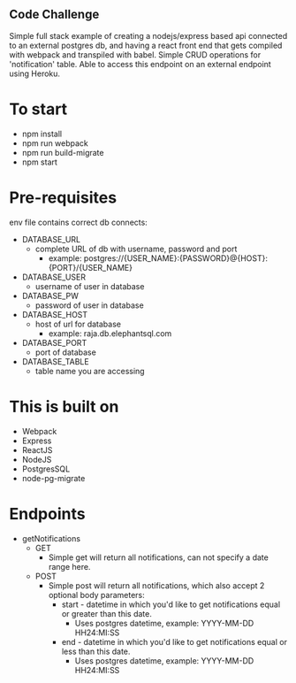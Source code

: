 ## Code Challenge

Simple full stack example of creating a nodejs/express based api connected to an external postgres db, and having a react front end that gets compiled with webpack and transpiled with babel. Simple CRUD operations for 'notification' table. Able to access this endpoint on an external endpoint using Heroku.

# To start

- npm install
- npm run webpack
- npm run build-migrate
- npm start

# Pre-requisites

env file contains correct db connects:
* DATABASE_URL 
    * complete URL of db with username, password and port
        * example: postgres://{USER_NAME}:{PASSWORD}@{HOST}:{PORT}/{USER_NAME}
* DATABASE_USER
    * username of user in database
* DATABASE_PW
    * password of user in database
* DATABASE_HOST
    * host of url for database
        * example: raja.db.elephantsql.com
* DATABASE_PORT
    * port of database
* DATABASE_TABLE
    * table name you are accessing

# This is built on
- Webpack
- Express
- ReactJS
- NodeJS
- PostgresSQL
- node-pg-migrate

# Endpoints
- getNotifications
    * GET
        * Simple get will return all notifications, can not specify a date range here.
    * POST
        * Simple post will return all notifications, which also accept 2 optional body parameters:
            * start - datetime in which you'd like to get notifications equal or greater than this date.
                * Uses postgres datetime, example: YYYY-MM-DD HH24:MI:SS
            * end - datetime in which you'd like to get notifications equal or less than this date.
                * Uses postgres datetime, example: YYYY-MM-DD HH24:MI:SS